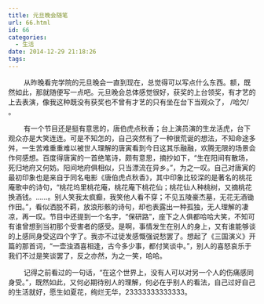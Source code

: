 ```yaml
---
title: 元旦晚会随笔
url: 66.html
id: 66
categories:
  - 生活
date: 2014-12-29 21:18:26
tags:
---
```


        从昨晚看完学院的元旦晚会一直到现在，总觉得可以写点什么东西。额，既然如此，那就随便写一点吧。元旦晚会总体感觉很好，获奖的上台领奖，有才艺的上去表演，像我这种既没有获奖也不曾有才艺的只有坐在台下当观众了， /哈欠/ 。 

        有一个节目还是挺有意思的，唐伯虎点秋香；台上演员演的生龙活虎，台下观众亦是大笑连连。可是不知怎的，自己突然有了一种很荒诞的想法，不知命途多舛，一生苦难重重难以被世人理解的唐寅看到今日这其乐融融，欢腾无限的场景会作何感想。百度得唐寅的一首绝笔诗，颇有意思，摘抄如下，“生在阳间有散场，死归地府又何妨。阳间地府俱相似，只当漂流在异乡。”，为之一叹。自己对唐寅的最初印象也是来自于同名电影《唐伯虎点秋香》，其中印象比较深的是著名的桃花庵歌中的诗句，“桃花坞里桃花庵，桃花庵下桃花仙；桃花仙人种桃树，又摘桃花换酒钱。……。别人笑我太疯癫，我笑他人看不穿；不见五陵豪杰墓，无花无酒锄作田。”，看似洒脱不羁，放浪形骸的诗句，却也表露出一种孤独，无人理解的凄凉，再一叹。节目中还提到一个名字，“保研路”，座下之人俱都哈哈大笑，不知可有谁曾想到当初那个受害者的感受。是啊，事情发生在别人的身上，又有谁能够谈的上感同身受这四个字了。我亦不过徒发感慨强说愁罢了。想起了《三国演义》开篇的那首词，“一壶浊酒喜相逢，古今多少事，都付笑谈中。”，别人的喜怒哀乐于我们不过是笑谈罢了，反之亦然，为之一笑，哈哈。 

        记得之前看过的一句话，“在这个世界上，没有人可以对另一个人的伤痛感同身受。”，既然如此，又何必期待别人的理解，何必在乎别人的看法，自己过好自己的生活就好，愿生如夏花，绚烂无华，23333333333333。